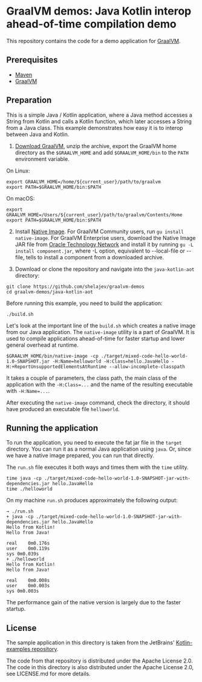 # GraalVM demos: Java Kotlin interop ahead-of-time compilation demo

This repository contains the code for a demo application for [GraalVM](graalvm.org).

## Prerequisites
* [Maven](https://maven.apache.org/)
* [GraalVM](http://graalvm.org)

## Preparation

This is a simple Java / Kotlin application, where a Java method accesses a String from Kotlin and calls a Kotlin function, which later accesses a String from a Java class. This example demonstrates how easy it is to interop between Java and Kotlin.

1. [Download GraalVM](https://www.graalvm.org/downloads/), unzip the archive, export the GraalVM home directory as the `$GRAALVM_HOME` and add `$GRAALVM_HOME/bin` to the `PATH` environment variable.

On Linux:
```
export GRAALVM_HOME=/home/${current_user}/path/to/graalvm
export PATH=$GRAALVM_HOME/bin:$PATH
```
On macOS:
```
export GRAALVM_HOME=/Users/${current_user}/path/to/graalvm/Contents/Home
export PATH=$GRAALVM_HOME/bin:$PATH
```

2. Install [Native Image](https://www.graalvm.org/docs/reference-manual/native-image/#install-native-image). For GraalVM Community users, run `gu install native-image`.
For GraalVM Enterprise users, download the Native Image JAR file from [Oracle Technology Network](https://www.oracle.com/downloads/graalvm-downloads.html) and install it by running `gu -L install component.jar`, where -L option, equivalent to --local-file or --file, tells to install a component from a downloaded archive.

3. Download or clone the repository and navigate into the `java-kotlin-aot` directory:

```
git clone https://github.com/shelajev/graalvm-demos
cd graalvm-demos/java-kotlin-aot
```

Before running this example, you need to build the application:
```
./build.sh
```

Let's look at the important line of the `build.sh` which creates a native image
from our Java application. The `native-image` utility is a part of GraalVM. It
is used to compile applications ahead-of-time for faster startup and lower
general overhead at runtime.

```
$GRAALVM_HOME/bin/native-image -cp ./target/mixed-code-hello-world-1.0-SNAPSHOT.jar -H:Name=helloworld -H:Class=hello.JavaHello -H:+ReportUnsupportedElementsAtRuntime --allow-incomplete-classpath
```

It takes a couple of parameters, the class path, the main class of the
application with the `-H:Class=...` and the name of the resulting executable
with `-H:Name=...`.

After executing the `native-image` command, check the directory, it should have
produced an executable file `helloworld`.

## Running the application

To run the application, you need to execute the fat jar file in the `target`
directory. You can run it as a normal Java application using `java`. Or, since
we have a native image prepared, you can run that directly.

The `run.sh` file executes it both ways and times them with the `time` utility.
```
time java -cp ./target/mixed-code-hello-world-1.0-SNAPSHOT-jar-with-dependencies.jar hello.JavaHello
time ./helloworld
```

On my machine `run.sh` produces approximately the following output:
```
→ ./run.sh
+ java -cp ./target/mixed-code-hello-world-1.0-SNAPSHOT-jar-with-dependencies.jar hello.JavaHello
Hello from Kotlin!
Hello from Java!

real	0m0.176s
user	0m0.119s
sys	0m0.039s
+ ./helloworld
Hello from Kotlin!
Hello from Java!

real	0m0.008s
user	0m0.003s
sys	0m0.003s
```

The performance gain of the native version is largely due to the faster startup.

## License

The sample application in this directory is taken from the JetBrains' [Kotlin-examples repository](https://github.com/JetBrains/kotlin-examples/tree/master/maven/mixed-code-hello-world).

The code from that repository is distributed under the Apache License 2.0.
The code in this directory is also distributed under the Apache License 2.0, see LICENSE.md for more details.
